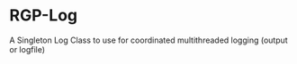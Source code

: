 RGP-Log
=======

A Singleton Log Class to use for coordinated multithreaded logging (output or logfile)
